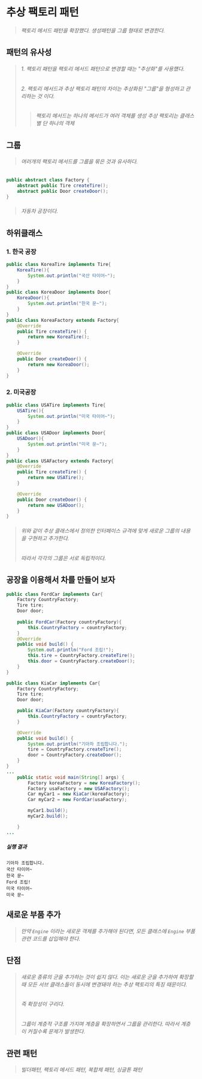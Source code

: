 # 추상 팩토리 패턴
> ###### 팩토리 메서드 패턴을 확장했다. 생성패턴을 그룹 형태로 변경한다.

## 패턴의 유사성
> ###### 1. 팩토리 패턴을  팩토리 메서드 패턴으로 변경할 때는 "추상화"를 사용헀다.
> ###### 2. 팩토리 메서드과 추상 팩토리 패턴의 차이는 추상화된 "그룹"을 형성하고 관리하는 것 이다.
> > ###### 팩토리 메서드는 하나의 메서드가 여러 객체를 생성 추상 팩토리는 클래스별 단 하나의 객체

## 그룹
> ###### 여러개의 팩토리 메서드를 그룹을 묶은 것과 유사하다.
```java
public abstract class Factory {
    abstract public Tire createTire();
    abstract public Door createDoor();
}
```
> ###### 자동차 공장이다.

## 하위클래스
### 1. 한국 공장

```java
public class KoreaTire implements Tire{
    KoreaTire(){
        System.out.println("국산 타이어~");
    }
}
public class KoreaDoor implements Door{
    KoreaDoor(){
        System.out.println("한국 문~");
    }
}
public class KoreaFactory extends Factory{
    @Override
    public Tire createTire() {
        return new KoreaTire();
    }

    @Override
    public Door createDoor() {
        return new KoreaDoor();
    }
}
```

### 2. 미국공장
```java
public class USATire implements Tire{
    USATire(){
        System.out.println("미국 타이어~");
    }
}
public class USADoor implements Door{
    USADoor(){
        System.out.println("미국 문~");
    }
}
public class USAFactory extends Factory{
    @Override
    public Tire createTire() {
        return new USATire();
    }

    @Override
    public Door createDoor() {
        return new USADoor();
    }
}
```
> ###### 위와 같이 추상 클래스에서 정의한 인터페이스 규격에 맞게 새로운 그룹의 내용을 구현하고 추가한다.
> ###### 따라서 각각의 그룹은 서로 독립적이다.

## 공장을 이용해서 차를 만들어 보자
```java
public class FordCar implements Car{
    Factory CountryFactory;
    Tire tire;
    Door door;
    
    public FordCar(Factory countryFactory){
        this.CountryFactory = countryFactory;
    }
    @Override
    public void build() {
        System.out.println("Ford 조립!");
        this.tire = CountryFactory.createTire();
        this.door = CountryFactory.createDoor();
    }
}

public class KiaCar implements Car{
    Factory CountryFactory;
    Tire tire;
    Door door;

    public KiaCar(Factory countryFactory){
        this.CountryFactory = countryFactory;
    }

    @Override
    public void build() {
        System.out.println("기아차 조립합니다.");
        tire = CountryFactory.createTire();
        door = CountryFactory.createDoor();
    }
}
...
    public static void main(String[] args) {
        Factory koreaFactory = new KoreaFactory();
        Factory usaFactory = new USAFactory();
        Car myCar1 = new KiaCar(koreaFactory);
        Car myCar2 = new FordCar(usaFactory);

        myCar1.build();
        myCar2.build();

    }
...
```
##### 실행 결과
```aidl
기아차 조립합니다.
국산 타이어~
한국 문~
Ford 조립!
미국 타이어~
미국 문~
```
## 새로운 부품 추가
> ###### 만약 ```Engine``` 이라는 새로운 객체를 추가해야 된다면, 모든 클래스에 ```Engine``` 부품 관련 코드를 삽입해야 한다.
## 단점
> ###### 새로운 종류의 군을 추가하는 것이 쉽지 않다. 이는 새로운 군을 추가하여 확장할 때 모든 서브 클래스들이 동시에 변경돼야 하는 추상 팩토리의 특징 때문이다.
> ###### 즉 확장성이 구리다.
> ######  그룹이 계층적 구조를 가지며 계층을 확장하면서 그룹을 관리한다. 따라서 계층이 커질수록 문제가 발생한다.

## 관련 패턴
> ###### 빌더패턴, 팩토리 메서드 패턴, 복합체 패턴, 싱글톤 패턴